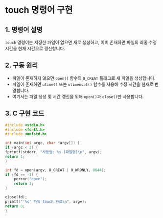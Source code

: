 # touch 명령어 구현

## 1. 명령어 설명
`touch` 명령어는 지정한 파일이 없으면 새로 생성하고, 이미 존재하면 파일의 최종 수정 시간을 현재 시간으로 갱신합니다.

## 2. 구동 원리
- 파일이 존재하지 않으면 `open()` 함수의 `O_CREAT` 플래그로 새 파일을 생성합니다.
- 파일이 존재하면 `utime()` 또는 `utimensat()` 함수를 사용해 수정 시간을 현재로 변경합니다.
- 여기서는 파일 생성 및 시간 갱신을 위해 `open()`과 `close()`만 사용합니다.

## 3. C 구현 코드
```c
#include <stdio.h>
#include <fcntl.h>
#include <unistd.h>

int main(int argc, char *argv[]) {
if (argc < 2) {
fprintf(stderr, "사용법: %s [파일명]\n", argv);
return 1;
}

int fd = open(argv, O_CREAT | O_WRONLY, 0644);
if (fd == -1) {
    perror("open");
    return 1;
}

close(fd);
printf("'%s' 파일 touch 완료\n", argv);
return 0;
}
```
